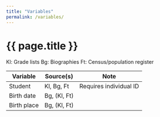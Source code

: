 ```yaml
---
title: "Variables"
permalink: /variables/
---
```


# {{ page.title }}

Kl: Grade lists
Bg: Biographies
Ft: Census/population register

| Variable | Source(s) | Note |
|---|---|---|
| Student | Kl, Bg, Ft | Requires individual ID |
| Birth date | Bg, (Kl, Ft) | |
| Birth place | Bg, (Kl, Ft) | |
